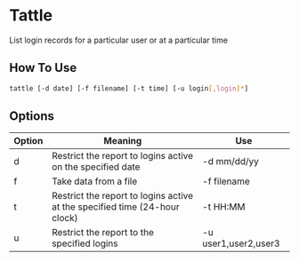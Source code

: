# Tattle

List login records for a particular user or at a particular time

## How To Use

``` bash
tattle [-d date] [-f filename] [-t time] [-u login[,login]*]
```

## Options

| Option | Meaning                                                                    | Use                  |
| ------ | -------------------------------------------------------------------------- | -------------------- |
| d      | Restrict the report to logins active on the specified date                 | -d mm/dd/yy          |
| f      | Take data from a file                                                      | -f filename          |
| t      | Restrict the report to logins active at the specified time (24-hour clock) | -t HH:MM             |
| u      | Restrict the report to the specified logins                                | -u user1,user2,user3 |
